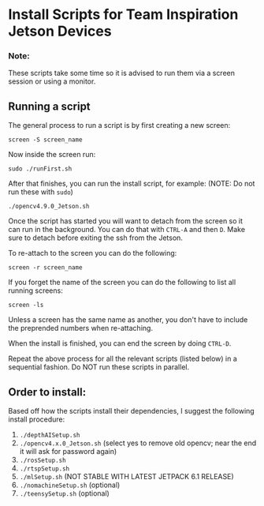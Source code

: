 # Install Scripts for Team Inspiration Jetson Devices

### Note: 
These scripts take some time so it is advised to run them via a screen session or using a monitor.

## Running a script

The general process to run a script is by first creating a new screen:

```
screen -S screen_name
```

Now inside the screen run:
```
sudo ./runFirst.sh
```

After that finishes, you can run the install script, for example: (NOTE: Do not run these with `sudo`)
```
./opencv4.9.0_Jetson.sh
```

Once the script has started you will want to detach from the screen so it can run in the background. You can do that with `CTRL-A` and then `D`. Make sure to detach before exiting the ssh from the Jetson.

To re-attach to the screen you can do the following:
```
screen -r screen_name
```

If you forget the name of the screen you can do the following to list all running screens:
```
screen -ls
```

Unless a screen has the same name as another, you don't have to include the preprended numbers when re-attaching.

When the install is finished, you can end the screen by doing `CTRL-D`.

Repeat the above process for all the relevant scripts (listed below) in a sequential fashion. Do NOT run these scripts in parallel.

## Order to install:

Based off how the scripts install their dependencies, I suggest the following install procedure:

1. `./depthAISetup.sh`
2. `./opencv4.x.0_Jetson.sh` (select yes to remove old opencv; near the end it will ask for password again)
3. `./rosSetup.sh`
4. `./rtspSetup.sh`
5. `./mlSetup.sh` (NOT STABLE WITH LATEST JETPACK 6.1 RELEASE)
6. `./nomachineSetup.sh` (optional)
7. `./teensySetup.sh` (optional)
